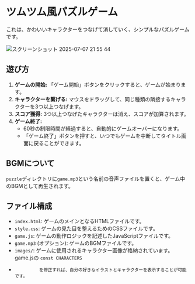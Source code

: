 # ツムツム風パズルゲーム

これは、かわいいキャラクターをつなげて消していく、シンプルなパズルゲームです。

![スクリーンショット 2025-07-07 21 55 44](https://github.com/user-attachments/assets/df8f743e-8136-4b56-9a55-8107f01d1ea8)


## 遊び方

1.  **ゲームの開始:** 「ゲーム開始」ボタンをクリックすると、ゲームが始まります。
2.  **キャラクターを繋げる:** マウスをドラッグして、同じ種類の隣接するキャラクターを3つ以上つなげます。
3.  **スコア獲得:** 3つ以上つなげたキャラクターは消え、スコアが加算されます。
4.  **ゲーム終了:**
    *   60秒の制限時間が経過すると、自動的にゲームオーバーになります。
    *   「ゲーム終了」ボタンを押すと、いつでもゲームを中断してタイトル画面に戻ることができます。

## BGMについて

`puzzle`ディレクトリに`game.mp3`という名前の音声ファイルを置くと、ゲーム中のBGMとして再生されます。

## ファイル構成

*   `index.html`: ゲームのメインとなるHTMLファイルです。
*   `style.css`: ゲームの見た目を整えるためのCSSファイルです。
*   `game.js`: ゲームの動作ロジックを記述したJavaScriptファイルです。
*   `game.mp3` (オプション): ゲームのBGMファイルです。
*   `images/`: ゲームに使用されるキャラクター画像が格納されています。game.jsの `const CHARACTERS` 
*           　　を修正すれば、自分の好きなイラストとキャラクターを表示することが可能です。 
